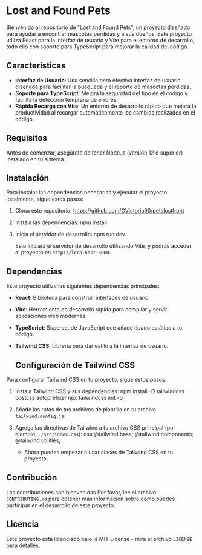 # Lost and Found Pets

Bienvenido al repositorio de "Lost and Found Pets", un proyecto diseñado para ayudar a encontrar mascotas perdidas y a sus dueños. Este proyecto utiliza React para la interfaz de usuario y Vite para el entorno de desarrollo, todo ello con soporte para TypeScript para mejorar la calidad del código.

## Características

- **Interfaz de Usuario**: Una sencilla pero efectiva interfaz de usuario diseñada para facilitar la búsqueda y el reporte de mascotas perdidas.
- **Soporte para TypeScript**: Mejora la seguridad del tipo en el código y facilita la detección temprana de errores.
- **Rápida Recarga con Vite**: Un entorno de desarrollo rápido que mejora la productividad al recargar automáticamente los cambios realizados en el código.

## Requisitos

Antes de comenzar, asegúrate de tener Node.js (versión 12 o superior) instalado en tu sistema.

## Instalación

Para instalar las dependencias necesarias y ejecutar el proyecto localmente, sigue estos pasos:

1. Clona este repositorio:
   https://github.com/GVictoria90/petslostfront

2. Instala las dependencias: npm install
   
3. Inicia el servidor de desarrollo: npm run dev

   Esto iniciará el servidor de desarrollo utilizando Vite, y podrás acceder al proyecto en `http://localhost:3000`.

## Dependencias

Este proyecto utiliza las siguientes dependencias principales:

- **React**: Biblioteca para construir interfaces de usuario.
- **Vite**: Herramienta de desarrollo rápida para compilar y servir aplicaciones web modernas.
- **TypeScript**: Superset de JavaScript que añade tipado estático a tu código.
- **Tailwind CSS**: Libreria para dar estilo a la interfaz de usuario.

  ## Configuración de Tailwind CSS

Para configurar Tailwind CSS en tu proyecto, sigue estos pasos:

1. Instala Tailwind CSS y sus dependencias:
   npm install -D tailwindcss postcss autoprefixer npx tailwindcss init -p

2. Añade las rutas de tus archivos de plantilla en tu archivo `tailwind.config.js`:

3. Agrega las directivas de Tailwind a tu archivo CSS principal (por ejemplo, `./src/index.css`):
   css @tailwind base; @tailwind components; @tailwind utilities;
   - Ahora puedes empezar a usar clases de Tailwind CSS en tu proyecto.

## Contribución

Las contribuciones son bienvenidas Por favor, lee el archivo `CONTRIBUTING.md` para obtener más información sobre cómo puedes participar en el desarrollo de este proyecto.

## Licencia

Este proyecto está licenciado bajo la MIT License - mira el archivo `LICENSE` para detalles.
